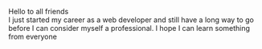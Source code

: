 Hello to all friends  
I just started my career as a web developer and still have a long way to go before I can consider myself a professional. 
I hope I can learn something from everyone

